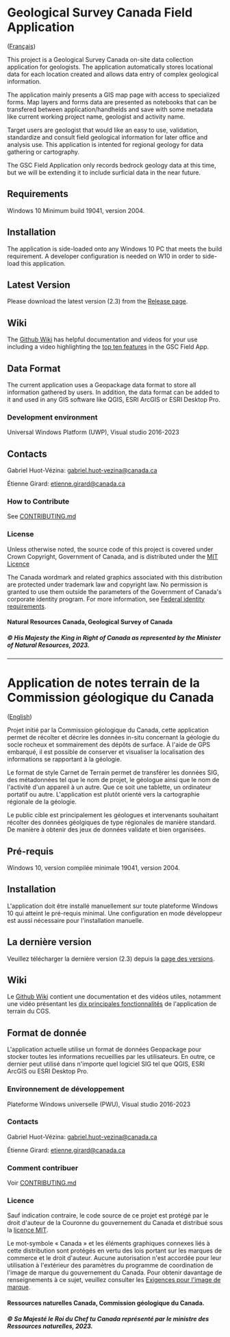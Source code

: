 # Geological Survey Canada Field Application

([Français](#Application-de-notes-terrain-de-la-Commission-géologique-du-Canada))

This project is a Geological Survey Canada on-site data collection application for geologists. The application automatically stores locational data for each location created and allows data entry of complex geological information. 

The application mainly presents a GIS map page with access to specialized forms. Map layers and forms data are presented as notebooks that can be transfered between application/handhelds and save with some metadata like current working project name, geologist and activity name.

Target users are geologist that would like an easy to use, validation, standardize and consult field geological information for later office and analysis use. This application is intented for regional geology for data gathering or cartography.

The GSC Field Application only records bedrock geology data at this time, but we will be extending it to include surficial data in the near future.

## Requirements

Windows 10 Minimum build 19041, version 2004. 

## Installation

The application is side-loaded onto any Windows 10 PC that meets the build requirement. A developer configuration is needed on W10 in order to side-load this application.

## Latest Version

Please download the latest version (2.3) from the [Release page](https://github.com/NRCan/GSC-Field-Application/releases/tag/2.3).

## Wiki

The [Github Wiki](https://github.com/NRCan/GSC-Field-Application/wiki) has helpful documentation and videos for your use including a video highlighting the [top ten features](https://www.youtube.com/watch?v=Q-L2iQuTulk&list=PLmWZ-zVvFerjDBzcOUsH5pIRZBOS6wCLF&index=6) in the GSC Field App.

## Data Format

The current application uses a Geopackage data format to store all information gathered by users. In addition, the data format can be added to it and used in any GIS software like QGIS, ESRI ArcGIS or ESRI Desktop Pro.

### Development environment

Universal Windows Platform (UWP), Visual studio 2016-2023

## Contacts

Gabriel Huot-Vézina: gabriel.huot-vezina@canada.ca

Étienne Girard: etienne.girard@canada.ca

### How to Contribute

See [CONTRIBUTING.md](CONTRIBUTING.md)

### License
Unless otherwise noted, the source code of this project is covered under Crown Copyright, Government of Canada, and is distributed under the [MIT Licence](LICENSE.txt)

The Canada wordmark and related graphics associated with this distribution are protected under trademark law and copyright law. No permission is granted to use them outside the parameters of the Government of Canada's corporate identity program. For more information, see [Federal identity requirements](https://www.canada.ca/en/treasury-board-secretariat/topics/government-communications/federal-identity-requirements.html).

#### Natural Resources Canada, Geological Survey of Canada
##### © His Majesty the King in Right of Canada as represented by the Minister of Natural Resources, 2023.
______________________

# Application de notes terrain de la Commission géologique du Canada

([English](#Geological-Survey-Canada-Field-Application))

Projet initié par la Commission géologique du Canada, cette application permet de récolter et décrire les données in-situ concernant la géologie du socle rocheux et sommairement des dépôts de surface. À l'aide de GPS embarqué, il est possible de conserver et visualiser la localisation des informations se rapportant à la géologie. 

Le format de style Carnet de Terrain permet de transférer les données SIG, des métadonnées tel que le nom de projet, le géologue ainsi que le nom de l'activité d'un appareil à un autre. Que ce soit une tablette, un ordinateur portatif ou autre. L'application est plutôt orienté vers la cartographie régionale de la géologie.

Le public cible est principalement les géologues et intervenants souhaitant récolter des données géolgiques de type régionales de manière standard. De manière à obtenir des jeux de données validate et bien organisées.


## Pré-requis

Windows 10, version compilée minimale 19041, version 2004. 

## Installation

L'application doit être installé manuellement sur toute plateforme Windows 10 qui atteint le pré-requis minimal. Une configuration en mode développeur est aussi nécessaire pour l'installation manuelle.

## La dernière version

Veuillez télécharger la dernière version (2.3) depuis la [page des versions](https://github.com/NRCan/GSC-Field-Application/releases/tag/2.3).

## Wiki

Le [Github Wiki](https://github.com/NRCan/GSC-Field-Application/wiki) contient une documentation et des vidéos utiles, notamment une vidéo présentant les [dix principales fonctionnalités](https://www.youtube.com/watch?v=Q-L2iQuTulk&list=PLmWZ-zVvFerjDBzcOUsH5pIRZBOS6wCLF&index=6) de l'application de terrain du CGS.

## Format de donnée

L'application actuelle utilise un format de données Geopackage pour stocker toutes les informations recueillies par les utilisateurs. En outre, ce dernier peut utilisé dans n'importe quel logiciel SIG tel que QGIS, ESRI ArcGIS ou ESRI Desktop Pro.

### Environnement de développement

Plateforme Windows universelle (PWU), Visual studio 2016-2023

### Contacts

Gabriel Huot-Vézina: gabriel.huot-vezina@canada.ca

Étienne Girard: etienne.girard@canada.ca

### Comment contribuer

Voir [CONTRIBUTING.md](CONTRIBUTING.md)

### Licence

Sauf indication contraire, le code source de ce projet est protégé par le droit d'auteur de la Couronne du gouvernement du Canada et distribué sous la [licence MIT](LICENSE.txt).

Le mot-symbole « Canada » et les éléments graphiques connexes liés à cette distribution sont protégés en vertu des lois portant sur les marques de commerce et le droit d'auteur. Aucune autorisation n'est accordée pour leur utilisation à l'extérieur des paramètres du programme de coordination de l'image de marque du gouvernement du Canada. Pour obtenir davantage de renseignements à ce sujet, veuillez consulter les [Exigences pour l'image de marque](https://www.canada.ca/fr/secretariat-conseil-tresor/sujets/communications-gouvernementales/exigences-image-marque.html).

#### Ressources naturelles Canada, Commission géologique du Canada.
##### © Sa Majesté le Roi du Chef tu Canada représenté par le ministre des Ressources naturelles, 2023.
